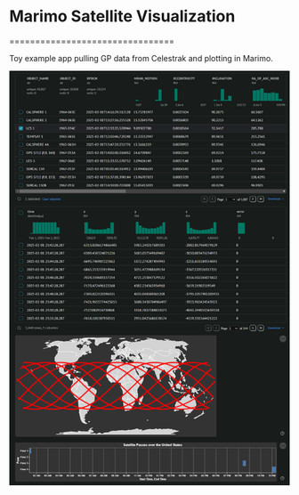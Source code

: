 # Marimo Satellite Visualization
================================

Toy example app pulling GP data from Celestrak and plotting in Marimo.

![alt text](image.png)